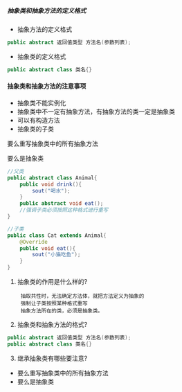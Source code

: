 ##### 抽象类和抽象方法的定义格式
- 抽象方法的定义格式
```java
public abstract 返回值类型 方法名(参数列表);
```
- 抽象类的定义格式
```java
public abstract class 类名{}
```
#### 抽象类和抽象方法的注意事项
- 抽象类不能实例化
- 抽象类中不一定有抽象方法，有抽象方法的类一定是抽象类
- 可以有构造方法
- 抽象类的子类

要么重写抽象类中的所有抽象方法

要么是抽象类

```java
//父类
public abstract class Animal{
    public void drink(){
        sout("喝水");
    }
    public abstract void eat();
    //强调子类必须按照这种格式进行重写
}

//子类
public class Cat extends Animal{
    @Override
    public void eat(){
        sout("小猫吃鱼");
    }
}
```
1. 抽象类的作用是什么样的?

        抽取共性时，无法确定方法体，就把方法定义为抽象的
        强制让子类按照某种格式重写
        抽象方法所在的类，必须是抽象类。
2. 抽象类和抽象方法的格式?
```java
public abstract 返回值类型 方法名(参数列表);
public abstract class 类名{}
```
3. 继承抽象类有哪些要注意?
- 要么重写抽象类中的所有抽象方法
- 要么是抽象类